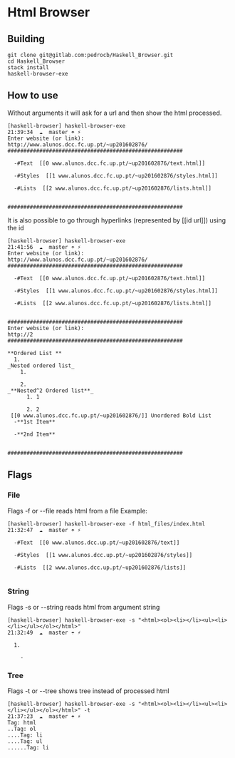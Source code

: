 # Html Browser

## Building
```
git clone git@gitlab.com:pedrocb/Haskell_Browser.git
cd Haskell_Browser
stack install
haskell-browser-exe
```

## How to use
Without arguments it will ask for a url and then show the html processed.
```
[haskell-browser] haskell-browser-exe                                                                                                                                  21:39:34  ☁  master ☂ ⚡
Enter website (or link): 
http://www.alunos.dcc.fc.up.pt/~up201602876/
#######################################################

  -#Text  [[0 www.alunos.dcc.fc.up.pt/~up201602876/text.html]] 

  -#Styles  [[1 www.alunos.dcc.fc.up.pt/~up201602876/styles.html]] 

  -#Lists  [[2 www.alunos.dcc.fc.up.pt/~up201602876/lists.html]] 


#######################################################
```

It is also possible to go through hyperlinks (represented by [[id url]]) using the id

```
[haskell-browser] haskell-browser-exe                                                                                                                                  21:41:56  ☁  master ☂ ⚡
Enter website (or link): 
http://www.alunos.dcc.fc.up.pt/~up201602876/ 
#######################################################

  -#Text  [[0 www.alunos.dcc.fc.up.pt/~up201602876/text.html]] 

  -#Styles  [[1 www.alunos.dcc.fc.up.pt/~up201602876/styles.html]] 

  -#Lists  [[2 www.alunos.dcc.fc.up.pt/~up201602876/lists.html]] 


#######################################################
Enter website (or link): 
http://2
#######################################################

**Ordered List **
  1. 
_Nested ordered list_
    1. 

    2. 
_**Nested^2 Ordered list**_
      1. 1

      2. 2
 [[0 www.alunos.dcc.fc.up.pt/~up201602876/]] Unordered Bold List   
  -**1st Item**

  -**2nd Item**


#######################################################
```

## Flags
### File
Flags -f or --file reads html from a file
Example: 
```
[haskell-browser] haskell-browser-exe -f html_files/index.html                                                                                                         21:32:47  ☁  master ☂ ⚡

  -#Text  [[0 www.alunos.dcc.up.pt/~up201602876/text]] 

  -#Styles  [[1 www.alunos.dcc.up.pt/~up201602876/styles]] 

  -#Lists  [[2 www.alunos.dcc.up.pt/~up201602876/lists]] 


```

### String
Flags -s or --string reads html from argument string
```
[haskell-browser] haskell-browser-exe -s "<html><ol><li></li><ul><li></li></ul></ol></html>"                                                                           21:32:49  ☁  master ☂ ⚡

  1. 

    -

```

### Tree
Flags -t or --tree shows tree instead of processed html
```
[haskell-browser] haskell-browser-exe -s "<html><ol><li></li><ul><li></li></ul></ol></html>" -t                                                                        21:37:23  ☁  master ☂ ⚡
Tag: html
..Tag: ol
....Tag: li
....Tag: ul
......Tag: li
```
